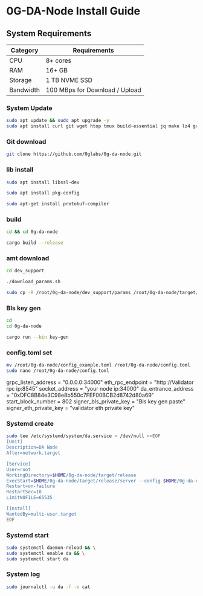 # 0G-DA-Node Install Guide

## System Requirements
| Category | Requirements |
| ------------ | ------------ |
| CPU | 8+ cores |
| RAM | 16+ GB |
| Storage | 1 TB NVME SSD |
| Bandwidth | 100 MBps for Download / Upload |

### System Update
```bash
sudo apt update && sudo apt upgrade -y
sudo apt install curl git wget htop tmux build-essential jq make lz4 gcc unzip -y
```
### Git download
```bash
git clone https://github.com/0glabs/0g-da-node.git
```
### lib install
```bash
sudo apt install libssl-dev
```
```bash
sudo apt install pkg-config
```
```bash
sudo apt-get install protobuf-compiler
```
### build
```bash
cd && cd 0g-da-node
```
```bash
cargo build --release
```
### amt download
```bash
cd dev_support
```
```bash
./download_params.sh
```
```bash
sudo cp -R /root/0g-da-node/dev_support/params /root/0g-da-node/target/release
```
### Bls key gen
```bash
cd
cd 0g-da-node
```
```bash
cargo run --bin key-gen
```
### config.toml set
```bash
mv /root/0g-da-node/config_example.toml /root/0g-da-node/config.toml
sudo nano /root/0g-da-node/config.toml
```
<change input>
grpc_listen_address = "0.0.0.0:34000"
eth_rpc_endpoint = "http://Validator rpc ip:8545"
socket_address = "your node ip:34000"
da_entrance_address = "0xDFC8B84e3C98e8b550c7FEF00BCB2d8742d80a69"
start_block_number = 802
signer_bls_private_key = "Bls key gen paste"
signer_eth_private_key = "validator eth private key"

### Systemd create
```bash
sudo tee /etc/systemd/system/da.service > /dev/null <<EOF
[Unit]
Description=DA Node
After=network.target

[Service]
User=root
WorkingDirectory=$HOME/0g-da-node/target/release
ExecStart=$HOME/0g-da-node/target/release/server --config $HOME/0g-da-node/config.toml
Restart=on-failure
RestartSec=10
LimitNOFILE=65535

[Install]
WantedBy=multi-user.target
EOF
```
### Systemd start
```bash
sudo systemctl daemon-reload && \
sudo systemctl enable da && \
sudo systemctl start da
```
### System log
```bash
sudo journalctl -u da -f -o cat
```

 
